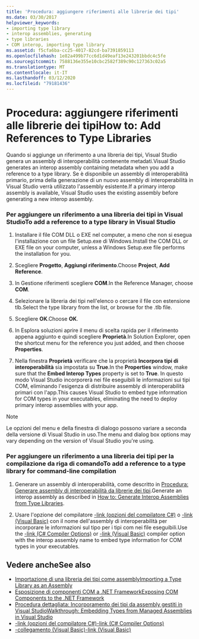 ```yaml
---
title: 'Procedura: aggiungere riferimenti alle librerie dei tipi'
ms.date: 03/30/2017
helpviewer_keywords:
- importing type library
- interop assemblies, generating
- type libraries
- COM interop, importing type library
ms.assetid: f5cfa6ba-cc25-4017-82cd-ba7391859113
ms.openlocfilehash: 1e82a499b77cc6d1d49eaf13e243201bbdc4c5fe
ms.sourcegitcommit: 7588136e355e10cbc2582f389c90c127363c02a5
ms.translationtype: MT
ms.contentlocale: it-IT
ms.lasthandoff: 03/12/2020
ms.locfileid: "79181436"
---
```

# <a name="how-to-add-references-to-type-libraries"></a><span data-ttu-id="8d63d-102">Procedura: aggiungere riferimenti alle librerie dei tipi</span><span class="sxs-lookup"><span data-stu-id="8d63d-102">How to: Add References to Type Libraries</span></span>
<span data-ttu-id="8d63d-103">Quando si aggiunge un riferimento a una libreria dei tipi, Visual Studio genera un assembly di interoperabilità contenente metadati.</span><span class="sxs-lookup"><span data-stu-id="8d63d-103">Visual Studio generates an interop assembly containing metadata when you add a reference to a type library.</span></span> <span data-ttu-id="8d63d-104">Se è disponibile un assembly di interoperabilità primario, prima della generazione di un nuovo assembly di interoperabilità in Visual Studio verrà utilizzato l'assembly esistente.</span><span class="sxs-lookup"><span data-stu-id="8d63d-104">If a primary interop assembly is available, Visual Studio uses the existing assembly before generating a new interop assembly.</span></span>  
  
### <a name="to-add-a-reference-to-a-type-library-in-visual-studio"></a><span data-ttu-id="8d63d-105">Per aggiungere un riferimento a una libreria dei tipi in Visual Studio</span><span class="sxs-lookup"><span data-stu-id="8d63d-105">To add a reference to a type library in Visual Studio</span></span>  
  
1. <span data-ttu-id="8d63d-106">Installare il file COM DLL o EXE nel computer, a meno che non si esegua l'installazione con un file Setup.exe di Windows.</span><span class="sxs-lookup"><span data-stu-id="8d63d-106">Install the COM DLL or EXE file on your computer, unless a Windows Setup.exe file performs the installation for you.</span></span>  
  
2. <span data-ttu-id="8d63d-107">Scegliere **Progetto**, **Aggiungi riferimento**.</span><span class="sxs-lookup"><span data-stu-id="8d63d-107">Choose **Project**, **Add Reference**.</span></span>  
  
3. <span data-ttu-id="8d63d-108">In Gestione riferimenti scegliere **COM**.</span><span class="sxs-lookup"><span data-stu-id="8d63d-108">In the Reference Manager, choose **COM**.</span></span>  
  
4. <span data-ttu-id="8d63d-109">Selezionare la libreria dei tipi nell'elenco o cercare il file con estensione tlb.</span><span class="sxs-lookup"><span data-stu-id="8d63d-109">Select the type library from the list, or browse for the .tlb file.</span></span>  
  
5. <span data-ttu-id="8d63d-110">Scegliere **OK**.</span><span class="sxs-lookup"><span data-stu-id="8d63d-110">Choose **OK**.</span></span>  
  
6. <span data-ttu-id="8d63d-111">In Esplora soluzioni aprire il menu di scelta rapida per il riferimento appena aggiunto e quindi scegliere **Proprietà**.</span><span class="sxs-lookup"><span data-stu-id="8d63d-111">In Solution Explorer, open the shortcut menu for the reference you just added, and then choose **Properties**.</span></span>  
  
7. <span data-ttu-id="8d63d-112">Nella finestra **Proprietà** verificare che la proprietà **Incorpora tipi di interoperabilità** sia impostata su **True**.</span><span class="sxs-lookup"><span data-stu-id="8d63d-112">In the **Properties** window, make sure that the **Embed Interop Types** property is set to **True**.</span></span> <span data-ttu-id="8d63d-113">In questo modo Visual Studio incorporerà nei file eseguibili le informazioni sui tipi COM, eliminando l'esigenza di distribuire assembly di interoperabilità primari con l'app.</span><span class="sxs-lookup"><span data-stu-id="8d63d-113">This causes Visual Studio to embed type information for COM types in your executables, eliminating the need to deploy primary interop assemblies with your app.</span></span>  
  
> [!NOTE]
> <span data-ttu-id="8d63d-114">Le opzioni del menu e della finestra di dialogo possono variare a seconda della versione di Visual Studio in uso.</span><span class="sxs-lookup"><span data-stu-id="8d63d-114">The menu and dialog box options may vary depending on the version of Visual Studio you're using.</span></span>  
  
### <a name="to-add-a-reference-to-a-type-library-for-command-line-compilation"></a><span data-ttu-id="8d63d-115">Per aggiungere un riferimento a una libreria dei tipi per la compilazione da riga di comando</span><span class="sxs-lookup"><span data-stu-id="8d63d-115">To add a reference to a type library for command-line compilation</span></span>  
  
1. <span data-ttu-id="8d63d-116">Generare un assembly di interoperabilità, come descritto in [Procedura: Generare assembly di interoperabilità da librerie dei tipi](how-to-generate-interop-assemblies-from-type-libraries.md).</span><span class="sxs-lookup"><span data-stu-id="8d63d-116">Generate an interop assembly as described in [How to: Generate Interop Assemblies from Type Libraries](how-to-generate-interop-assemblies-from-type-libraries.md).</span></span>  
  
2. <span data-ttu-id="8d63d-117">Usare l'opzione del compilatore [-link (opzioni del compilatore C#)](../../csharp/language-reference/compiler-options/link-compiler-option.md) o [-link (Visual Basic)](../../visual-basic/reference/command-line-compiler/link.md) con il nome dell'assembly di interoperabilità per incorporare le informazioni sul tipo per i tipi com nei file eseguibili.</span><span class="sxs-lookup"><span data-stu-id="8d63d-117">Use the [-link (C# Compiler Options)](../../csharp/language-reference/compiler-options/link-compiler-option.md) or [-link (Visual Basic)](../../visual-basic/reference/command-line-compiler/link.md) compiler option with the interop assembly name to embed type information for COM types in your executables.</span></span>  
  
## <a name="see-also"></a><span data-ttu-id="8d63d-118">Vedere anche</span><span class="sxs-lookup"><span data-stu-id="8d63d-118">See also</span></span>

- [<span data-ttu-id="8d63d-119">Importazione di una libreria dei tipi come assembly</span><span class="sxs-lookup"><span data-stu-id="8d63d-119">Importing a Type Library as an Assembly</span></span>](importing-a-type-library-as-an-assembly.md)
- [<span data-ttu-id="8d63d-120">Esposizione di componenti COM a .NET Framework</span><span class="sxs-lookup"><span data-stu-id="8d63d-120">Exposing COM Components to the .NET Framework</span></span>](exposing-com-components.md)
- [<span data-ttu-id="8d63d-121">Procedura dettagliata: Incorporamento dei tipi da assembly gestiti in Visual Studio</span><span class="sxs-lookup"><span data-stu-id="8d63d-121">Walkthrough: Embedding Types from Managed Assemblies in Visual Studio</span></span>](../../standard/assembly/embed-types-visual-studio.md)
- [<span data-ttu-id="8d63d-122">-link (opzioni del compilatore C#)</span><span class="sxs-lookup"><span data-stu-id="8d63d-122">-link (C# Compiler Options)</span></span>](../../csharp/language-reference/compiler-options/link-compiler-option.md)
- [<span data-ttu-id="8d63d-123">-collegamento (Visual Basic)</span><span class="sxs-lookup"><span data-stu-id="8d63d-123">-link (Visual Basic)</span></span>](../../visual-basic/reference/command-line-compiler/link.md)
